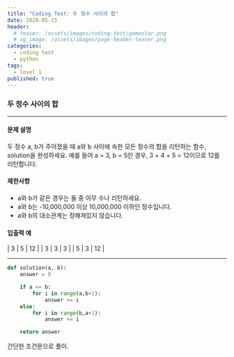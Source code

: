 ```yaml
---
title: "Coding Test: 두 정수 사이의 합"
date: 2020-05-15
header:
  # teaser: /assets/images/coding-test/gamestar.png
  # og_image: /assets/images/page-header-teaser.png
categories:
  - coding test
  - python
tags:
  - level 1
published: true
---
```


### 두 정수 사이의 합

---

#### 문제 설명

두 정수 a, b가 주어졌을 때 a와 b 사이에 속한 모든 정수의 합을 리턴하는 함수, solution을 완성하세요.
예를 들어 a = 3, b = 5인 경우, 3 + 4 + 5 = 12이므로 12를 리턴합니다.

#### 제한사항

- a와 b가 같은 경우는 둘 중 아무 수나 리턴하세요.
- a와 b는 -10,000,000 이상 10,000,000 이하인 정수입니다.
- a와 b의 대소관계는 정해져있지 않습니다.

#### 입출력 예

| 3 | 5 | 12 |
| 3 | 3 | 3 |
| 5 | 3 | 12 |

---

```python
def solution(a, b):
    answer = 0

    if a <= b:
        for i in range(a,b+1):
            answer += i
    else:
        for i in range(b,a+1):
            answer += i

    return answer
```

간단한 조건문으로 풀이.

